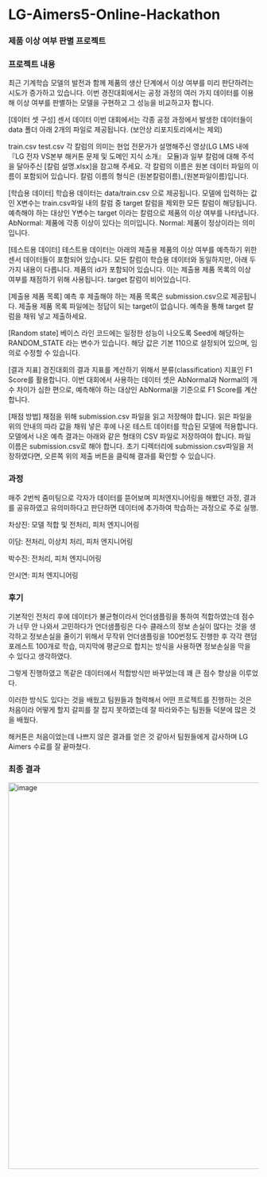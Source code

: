 # LG-Aimers5-Online-Hackathon

### **제품 이상 여부 판별 프로젝트**

### 프로젝트 내용
최근 기계학습 모델의 발전과 함께 제품의 생산 단계에서 이상 여부를 미리 판단하려는 시도가 증가하고 있습니다. 이번 경진대회에서는 공정 과정의 여러 가지 데이터를 이용해 이상 여부를 판별하는 모델을 구현하고 그 성능을 비교하고자 합니다.

[데이터 셋 구성]
센서 데이터 이번 대회에서는 각종 공정 과정에서 발생한 데이터들이 data 폴더 아래 2개의 파일로 제공됩니다. (보안상 리포지토리에서는 제외)

train.csv test.csv 각 칼럼의 의미는 현업 전문가가 설명해주신 영상(LG LMS 내에 『LG 전자 VS본부 해커톤 문제 및 도메인 지식 소개』 모듈)과 일부 칼럼에 대해 주석을 달아주신 [칼럼 설명.xlsx]을 참고해 주세요. 각 칼럼의 이름은 원본 데이터 파일의 이름이 포함되어 있습니다. 칼럼 이름의 형식은 (원본칼럼이름)_(원본파일이름)입니다.

[학습용 데이터]
학습용 데이터는 data/train.csv 으로 제공됩니다. 모델에 입력하는 값인 X변수는 train.csv파일 내의 칼럼 중 target 칼럼을 제외한 모든 칼럼이 해당됩니다. 예측해야 하는 대상인 Y변수는 target 이라는 칼럼으로 제품의 이상 여부를 나타냅니다. AbNormal: 제품에 각종 이상이 있다는 의미입니다. Normal: 제품이 정상이라는 의미입니다.

[테스트용 데이터]
테스트용 데이터는 아래의 제출용 제품의 이상 여부를 예측하기 위한 센서 데이터들이 포함되어 있습니다. 모든 칼럼이 학습용 데이터와 동일하지만, 아래 두 가지 내용이 다릅니다. 제품의 id가 포함되어 있습니다. 이는 제출용 제품 목록의 이상 여부를 채점하기 위해 사용됩니다. target 칼럼이 비어있습니다.

[제출용 제품 목록]
예측 후 제출해야 하는 제품 목록은 submission.csv으로 제공됩니다. 제출용 제품 목록 파일에는 정답이 되는 target이 없습니다. 예측을 통해 target 칼럼을 채워 넣고 제출하세요.

[Random state]
베이스 라인 코드에는 일정한 성능이 나오도록 Seed에 해당하는 RANDOM_STATE 라는 변수가 있습니다. 해당 값은 기본 110으로 설정되어 있으며, 임의로 수정할 수 있습니다.

[결과 지표]
경진대회의 결과 지표를 계산하기 위해서 분류(classification) 지표인 F1 Score를 활용합니다. 이번 대회에서 사용하는 데이터 셋은 AbNormal과 Normal의 개수 차이가 심한 편으로, 예측해야 하는 대상인 AbNormal을 기준으로 F1 Score를 계산합니다.

[채점 방법]
채점을 위해 submission.csv 파일을 읽고 저장해야 합니다. 읽은 파일을 위의 안내의 따라 값을 채워 넣은 후에 나온 테스트 데이터를 학습된 모델에 적용합니다. 모델에서 나온 예측 결과는 아래와 같은 형태의 CSV 파일로 저장하여야 합니다. 파일 이름은 submission.csv로 해야 합니다. 초기 디렉터리에 submission.csv파일을 저장하였다면, 오른쪽 위의 제출 버튼을 클릭해 결과를 확인할 수 있습니다.

### 과정
매주 2번씩 줌미팅으로 각자가 데이터를 뜯어보며 피처엔지니어링을 해봤던 과정, 결과를 공유하였고 유의미하다고 판단하면 데이터에 추가하여 학습하는 과정으로 주로 실행.

차상진: 모델 적합 및 전처리, 피처 엔지니어링

이담: 전처리, 이상치 처리, 피처 엔지니어링

박수진: 전처리, 피처 엔지니어링

안시연: 피처 엔지니어링

### 후기
기본적인 전처리 후에 데이터가 불균형이라서 언더샘플링을 통하여 적합하였는데 점수가 너무 안 나와서 고민하다가 언더샘플링은 다수 클래스의 정보 손실이 많다는 것을 생각하고 정보손실을 줄이기 위해서 무작위 언더샘플링을 100번정도 진행한 후 각각 랜덤포레스트 100개로 학습, 마지막에 평균으로 합치는 방식을 사용하면 정보손실을 막을 수 있다고 생각하였다.

그렇게 진행하였고 똑같은 데이터에서 적합방식만 바꾸었는데 꽤 큰 점수 향상을 이루었다. 

이러한 방식도 있다는 것을 배웠고 팀원들과 협력해서 어떤 프로젝트를 진행하는 것은 처음이라 어떻게 할지 갈피를 잘 잡지 못하였는데 잘 따라와주는 팀원들 덕분에 많은 것을 배웠다.


해커톤은 처음이었는데 나쁘지 않은 결과를 얻은 것 같아서 팀원들에게 감사하며 LG Aimers 수료를 잘 끝마쳤다.

### 최종 결과
<img width="779" alt="image" src="https://github.com/user-attachments/assets/a9bb46ef-301d-4304-a455-00e5c8061cd1">
